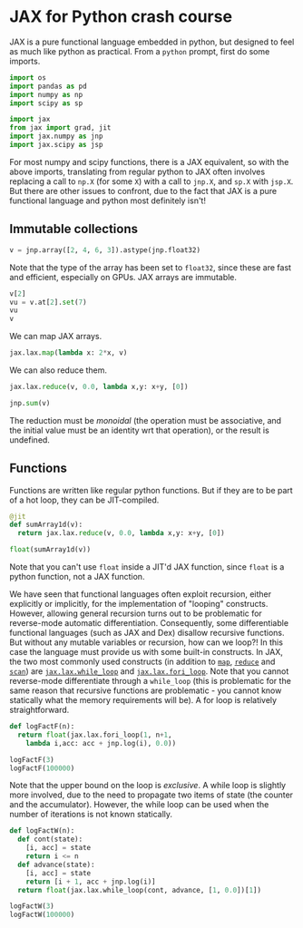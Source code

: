 # JAX for Python crash course



JAX is a pure functional language embedded in python, but designed to feel as much like python as practical. From a `python` prompt, first do some imports.
```python
import os
import pandas as pd
import numpy as np
import scipy as sp

import jax
from jax import grad, jit
import jax.numpy as jnp
import jax.scipy as jsp
```
For most numpy and scipy functions, there is a JAX equivalent, so with the above imports, translating from regular python to JAX often involves replacing a call to `np.X` (for some `X`) with a call to `jnp.X`, and `sp.X` with `jsp.X`. But there are other issues to confront, due to the fact that JAX is a pure functional language and python most definitely isn't!

## Immutable collections

```python
v = jnp.array([2, 4, 6, 3]).astype(jnp.float32)
```
Note that the type of the array has been set to `float32`, since these are fast and efficient, especially on GPUs. JAX arrays are immutable.
```python
v[2]
vu = v.at[2].set(7)
vu
v
```
We can map JAX arrays.
```python
jax.lax.map(lambda x: 2*x, v)
```
We can also reduce them.
```python
jax.lax.reduce(v, 0.0, lambda x,y: x+y, [0])

jnp.sum(v)
```
The reduction must be *monoidal* (the operation must be associative, and the initial value must be an identity wrt that operation), or the result is undefined.

## Functions

Functions are written like regular python functions. But if they are to be part of a hot loop, they can be JIT-compiled.
```python
@jit
def sumArray1d(v):
  return jax.lax.reduce(v, 0.0, lambda x,y: x+y, [0])

float(sumArray1d(v))
```
Note that you can't use `float` inside a JIT'd JAX function, since `float` is a python function, not a JAX function.

We have seen that functional languages often exploit recursion, either explicitly or implicitly, for the implementation of "looping" constructs. However, allowing general recursion turns out to be problematic for reverse-mode automatic differentiation. Consequently, some differentiable functional languages (such as JAX and Dex) disallow recursive functions. But without any mutable variables or recursion, how can we loop?! In this case the language must provide us with some built-in constructs. In JAX, the two most commonly used constructs (in addition to [`map`](https://jax.readthedocs.io/en/latest/_autosummary/jax.lax.map.html), [`reduce`](https://jax.readthedocs.io/en/latest/_autosummary/jax.lax.reduce.html) and [`scan`](https://jax.readthedocs.io/en/latest/_autosummary/jax.lax.scan.html)) are [`jax.lax.while_loop`](https://jax.readthedocs.io/en/latest/_autosummary/jax.lax.while_loop.html) and [`jax.lax.fori_loop`](https://jax.readthedocs.io/en/latest/_autosummary/jax.lax.fori_loop.html). Note that you cannot reverse-mode differentiate through a `while_loop` (this is problematic for the same reason that recursive functions are problematic - you cannot know statically what the memory requirements will be). A for loop is relatively straightforward.

```python
def logFactF(n):
  return float(jax.lax.fori_loop(1, n+1,
    lambda i,acc: acc + jnp.log(i), 0.0))

logFactF(3)
logFactF(100000)
```
Note that the upper bound on the loop is *exclusive*. A while loop is slightly more involved, due to the need to propagate two items of state (the counter and the accumulator). However, the while loop can be used when the number of iterations is not known statically.
```python
def logFactW(n):
  def cont(state):
    [i, acc] = state
    return i <= n
  def advance(state):
    [i, acc] = state
    return [i + 1, acc + jnp.log(i)]
  return float(jax.lax.while_loop(cont, advance, [1, 0.0])[1])

logFactW(3)
logFactW(100000)
```
